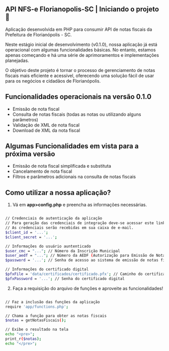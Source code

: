 ## API NFS-e Florianopolis-SC | Iniciando o projeto 🚀 

Aplicação desenvolvida em PHP para consumir API de notas fiscais da Prefeitura de Florianópolis - SC.

Neste estágio inicial de desenvolvimento (v0.1.0), nossa aplicação já está operacional com algumas funcionalidades básicas. No entanto, estamos apenas começando e há uma série de aprimoramentos e implementações planejadas.

O objetivo deste projeto é tornar o processo de gerenciamento de notas fiscais mais eficiente e acessível, oferecendo uma solução fácil de usar para os negócios e cidadãos de Florianópolis.

## Funcionalidades operacionais na versão 0.1.0

- Emissão de nota fiscal
- Consulta de notas fiscais (todas as notas ou utilizando alguns parâmetros)
- Validação de XML de nota fiscal
- Download de XML da nota fiscal

## Algumas Funcionalidades em vista para a próxima versão

- Emissão de nota fiscal simplificada e substituta
- Cancelamento de nota fiscal
- Filtros e parâmetros adicionais na consulta de notas fiscais

## Como utilizar a nossa aplicação?

1. Vá em **app>config.php** e preencha as informações necessárias.

```bash

// Credenciais de autenticação da aplicação
// Para geração das credenciais de integração deve-se acessar este link: https://nfps-e.pmf.sc.gov.br/frontend/#!/credenciais-integracao
// As credenciais serão recebidas em sua caixa de e-mail. 
$client_id = '...';
$client_secret = '...';

// Informações do usuário auntenticado
$user_cmc = "..."; // Número da Inscrição Municipal
$user_aedf = "..."; // Número da AEDF (Autorização para Emissão de Nota Fiscal)
$password = '...'; // Senha de acesso ao sistema de emissão de notas fiscais

// Informações do certificado digital
$pfxFile = 'data/certificados/certificado.pfx'; // Caminho do certificado digital
$pfxPassword = '...'; // Senha do certificado digital

```

2. Faça a requisição do arquivo de funções e aproveite as funcionalidades!

```bash

// Faz a inclusão das funções da aplicação
require 'app/functions.php';

// Chama a função para obter as notas fiscais
$notas = getNotasFiscais();

// Exibe o resultado na tela
echo "<pre>";
print_r($notas);
echo "</pre>";


```

